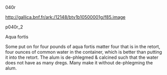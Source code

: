 040r

http://gallica.bnf.fr/ark:/12148/btv1b10500001g/f85.image

p040r_2

Aqua fortis

Some put on for four pounds of aqua fortis matter four that is in the retort, four ounces of common water in the container, which is better than putting it into the retort. The alum is de-phlegmed &amp; calcined such that the water does not have as many dregs. Many make it without de-phlegming the alum.
